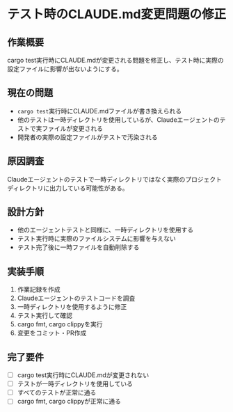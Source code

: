 # テスト時のCLAUDE.md変更問題の修正

## 作業概要

cargo test実行時にCLAUDE.mdが変更される問題を修正し、テスト時に実際の設定ファイルに影響が出ないようにする。

## 現在の問題

- `cargo test`実行時にCLAUDE.mdファイルが書き換えられる
- 他のテストは一時ディレクトリを使用しているが、Claudeエージェントのテストで実ファイルが変更される
- 開発者の実際の設定ファイルがテストで汚染される

## 原因調査

Claudeエージェントのテストで一時ディレクトリではなく実際のプロジェクトディレクトリに出力している可能性がある。

## 設計方針

- 他のエージェントテストと同様に、一時ディレクトリを使用する
- テスト実行時に実際のファイルシステムに影響を与えない
- テスト完了後に一時ファイルを自動削除する

## 実装手順

1. 作業記録を作成
2. Claudeエージェントのテストコードを調査
3. 一時ディレクトリを使用するように修正
4. テスト実行して確認
5. cargo fmt, cargo clippyを実行
6. 変更をコミット・PR作成

## 完了要件

- [ ] cargo test実行時にCLAUDE.mdが変更されない
- [ ] テストが一時ディレクトリを使用している
- [ ] すべてのテストが正常に通る
- [ ] cargo fmt, cargo clippyが正常に通る
